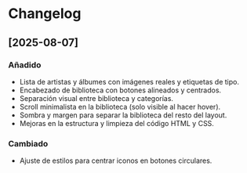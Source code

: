 # Changelog

## [2025-08-07]
### Añadido
- Lista de artistas y álbumes con imágenes reales y etiquetas de tipo.
- Encabezado de biblioteca con botones alineados y centrados.
- Separación visual entre biblioteca y categorías.
- Scroll minimalista en la biblioteca (solo visible al hacer hover).
- Sombra y margen para separar la biblioteca del resto del layout.
- Mejoras en la estructura y limpieza del código HTML y CSS.

### Cambiado
- Ajuste de estilos para centrar iconos en botones circulares.